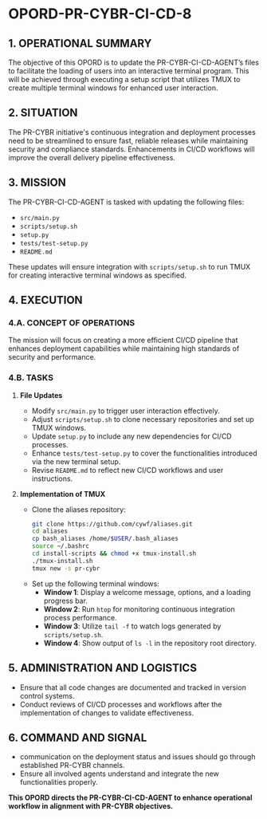 # OPORD-PR-CYBR-CI-CD-8

## 1. OPERATIONAL SUMMARY
The objective of this OPORD is to update the PR-CYBR-CI-CD-AGENT’s files to facilitate the loading of users into an interactive terminal program. This will be achieved through executing a setup script that utilizes TMUX to create multiple terminal windows for enhanced user interaction.

## 2. SITUATION
The PR-CYBR initiative's continuous integration and deployment processes need to be streamlined to ensure fast, reliable releases while maintaining security and compliance standards. Enhancements in CI/CD workflows will improve the overall delivery pipeline effectiveness.

## 3. MISSION
The PR-CYBR-CI-CD-AGENT is tasked with updating the following files:
- `src/main.py`
- `scripts/setup.sh`
- `setup.py`
- `tests/test-setup.py`
- `README.md`

These updates will ensure integration with `scripts/setup.sh` to run TMUX for creating interactive terminal windows as specified.

## 4. EXECUTION

### 4.A. CONCEPT OF OPERATIONS
The mission will focus on creating a more efficient CI/CD pipeline that enhances deployment capabilities while maintaining high standards of security and performance.

### 4.B. TASKS
1. **File Updates**
   - Modify `src/main.py` to trigger user interaction effectively.
   - Adjust `scripts/setup.sh` to clone necessary repositories and set up TMUX windows.
   - Update `setup.py` to include any new dependencies for CI/CD processes.
   - Enhance `tests/test-setup.py` to cover the functionalities introduced via the new terminal setup.
   - Revise `README.md` to reflect new CI/CD workflows and user instructions.

2. **Implementation of TMUX**
   - Clone the aliases repository:
     ```bash
     git clone https://github.com/cywf/aliases.git
     cd aliases
     cp bash_aliases /home/$USER/.bash_aliases
     source ~/.bashrc
     cd install-scripts && chmod +x tmux-install.sh
     ./tmux-install.sh
     tmux new -s pr-cybr
     ```
   - Set up the following terminal windows:
     - **Window 1**: Display a welcome message, options, and a loading progress bar.
     - **Window 2**: Run `htop` for monitoring continuous integration process performance.
     - **Window 3**: Utilize `tail -f` to watch logs generated by `scripts/setup.sh`.
     - **Window 4**: Show output of `ls -l` in the repository root directory.

## 5. ADMINISTRATION AND LOGISTICS
- Ensure that all code changes are documented and tracked in version control systems.
- Conduct reviews of CI/CD processes and workflows after the implementation of changes to validate effectiveness.

## 6. COMMAND AND SIGNAL
- communication on the deployment status and issues should go through established PR-CYBR channels.
- Ensure all involved agents understand and integrate the new functionalities properly.

**This OPORD directs the PR-CYBR-CI-CD-AGENT to enhance operational workflow in alignment with PR-CYBR objectives.**

